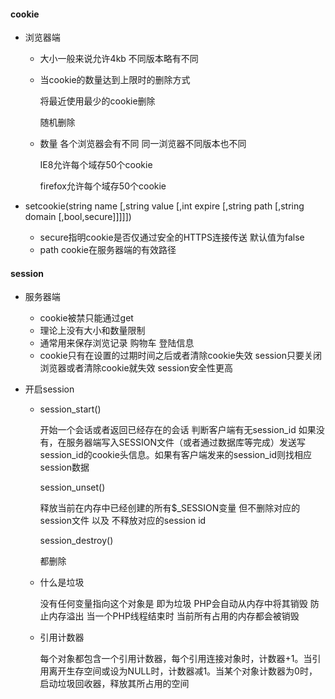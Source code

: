 #### cookie

- 浏览器端

  - 大小一般来说允许4kb 不同版本略有不同

  - 当cookie的数量达到上限时的删除方式

    将最近使用最少的cookie删除

    随机删除

  - 数量 各个浏览器会有不同 同一浏览器不同版本也不同

    IE8允许每个域存50个cookie

    firefox允许每个域存50个cookie

- setcookie(string name [,string value [,int expire [,string path [,string domain [,bool,secure]]]]])

  - secure指明cookie是否仅通过安全的HTTPS连接传送 默认值为false
  - path cookie在服务器端的有效路径

#### session

- 服务器端

  - cookie被禁只能通过get
  - 理论上没有大小和数量限制
  - 通常用来保存浏览记录 购物车 登陆信息
  - cookie只有在设置的过期时间之后或者清除cookie失效 session只要关闭浏览器或者清除cookie就失效 session安全性更高

- 开启session

  - session_start() 

    开始一个会话或者返回已经存在的会话 判断客户端有无session_id 如果没有，在服务器端写入SESSION文件（或者通过数据库等完成）发送写session_id的cookie头信息。如果有客户端发来的session_id则找相应session数据

    session_unset()

    释放当前在内存中已经创建的所有$_SESSION变量 但不删除对应的session文件 以及 不释放对应的session id

    session_destroy()

    都删除

  - 什么是垃圾

    没有任何变量指向这个对象是 即为垃圾 PHP会自动从内存中将其销毁 防止内存溢出 当一个PHP线程结束时 当前所有占用的内存都会被销毁

  - 引用计数器

    每个对象都包含一个引用计数器，每个引用连接对象时，计数器+1。当引用离开生存空间或设为NULL时，计数器减1。当某个对象计数器为0时，启动垃圾回收器，释放其所占用的空间